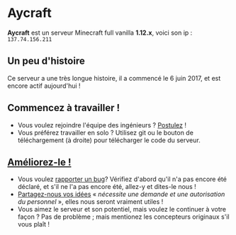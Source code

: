 # Aycraft
**Aycraft** est un serveur Minecraft full vanilla **1.12.x**, voici son ip : `137.74.156.211`
## Un peu d'histoire
Ce serveur a une très longue histoire, il a commencé le 6 juin 2017, et est encore actif aujourd'hui !
## Commencez à travailler !
- Vous voulez rejoindre l'équipe des ingénieurs ? [Postulez](https://goo.gl/forms/P3tbQquA8DjmWIOC3) !
- Vous préférez travailler en solo ? Utilisez git ou le bouton de téléchargement (à droite) pour télécharger le code du serveur.
## [Améliorez-le !](https://github.com/Aycraft/Aycraft_1.14/blob/master/CONTRIBUTING.md)
- Vous voulez [rapporter un bug](https://github.com/Aycraft/Aycraft_1.14/issues)? Vérifiez d'abord qu'il n'a pas encore été déclaré, et s'il ne l'a pas encore été, allez-y et dites-le nous !
- [Partagez-nous vos idées](https://github.com/orgs/Aycraft/projects/2) « *nécessite une demande et une autorisation du personnel* », elles nous seront vraiment utiles !
- Vous aimez le serveur et son potentiel, mais voulez le continuer à votre façon ? Pas de problème ; mais mentionez les concepteurs originaux s'il vous plaît !
